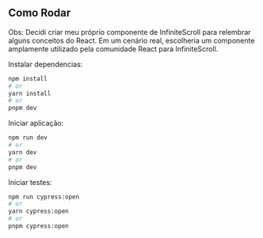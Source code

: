 ## Como Rodar

Obs: Decidi criar meu próprio componente de InfiniteScroll para relembrar alguns conceitos do React. Em um cenário real, escolheria um componente amplamente utilizado pela comunidade React para InfiniteScroll.

Instalar dependencias:
```bash
npm install
# or
yarn install
# or
pnpm dev
```

Iniciar aplicação:

```bash
npm run dev
# or
yarn dev
# or
pnpm dev
```

Iniciar testes:
```bash
npm run cypress:open
# or
yarn cypress:open
# or
pnpm cypress:open
```
